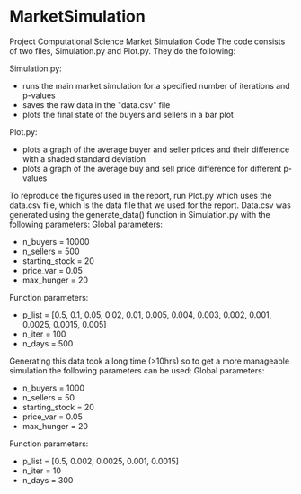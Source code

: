 # MarketSimulation
Project Computational Science Market Simulation Code
The code consists of two files, Simulation.py and Plot.py. They do the following:

Simulation.py:
  - runs the main market simulation for a specified number of iterations and p-values
  - saves the raw data in the "data.csv" file
  - plots the final state of the buyers and sellers in a bar plot
  
Plot.py:
  - plots a graph of the average buyer and seller prices and their difference with a shaded standard deviation
  - plots a graph of the average buy and sell price difference for different p-values
  
To reproduce the figures used in the report, run Plot.py which uses the data.csv file, which is the data file that we used for the report.
Data.csv was generated using the generate_data() function in Simulation.py with the following parameters:
Global parameters:
  - n_buyers = 10000
  - n_sellers = 500
  - starting_stock = 20
  - price_var = 0.05
  - max_hunger = 20
  
Function parameters:
  - p_list = [0.5, 0.1, 0.05, 0.02, 0.01, 0.005, 0.004, 0.003, 0.002, 0.001, 0.0025, 0.0015, 0.005]
  - n_iter = 100
  - n_days = 500
  
Generating this data took a long time (>10hrs) so to get a more manageable simulation the following parameters can be used:
Global parameters:
  - n_buyers = 1000
  - n_sellers = 50
  - starting_stock = 20
  - price_var = 0.05
  - max_hunger = 20
  
Function parameters:
  - p_list = [0.5, 0.002, 0.0025, 0.001, 0.0015]
  - n_iter = 10
  - n_days = 300
